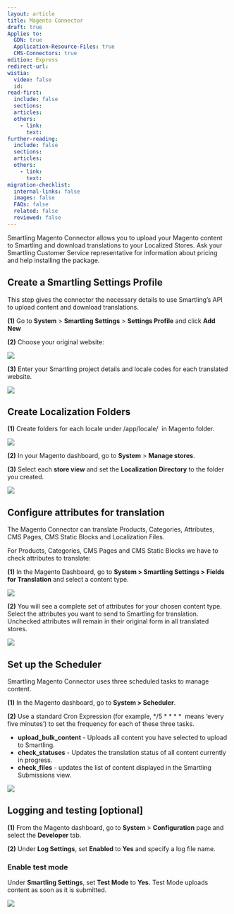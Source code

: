```yaml
---
layout: article
title: Magento Connector
draft: true
Applies to:
  GDN: true
  Application-Resource-Files: true
  CMS-Connectors: true
edition: Express
redirect-url:
wistia:
  video: false
  id:
read-first:
  include: false
  sections:
  articles:
  others:
    - link:
      text:
further-reading:
  include: false
  sections:
  articles:
  others:
    - link:
      text:
migration-checklist:
  internal-links: false
  images: false
  FAQs: false
  related: false
  reviewed: false
---
```



Smartling Magento Connector allows you to upload your Magento content to Smartling and download translations to your Localized Stores. Ask your Smartling Customer Service representative for information about pricing and help installing the package.

## Create a Smartling Settings Profile

This step gives the connector the necessary details to use Smartling’s API to upload content and download translations.

**(1)** Go to **System** &gt; **Smartling Settings** &gt; **Settings Profile** and click **Add New**

**(2)** Choose your original website:

![](/uploads/versions/image07---x----687-166x---.png)

**(3)** Enter your Smartling project details and locale codes for each translated website.

![](/uploads/versions/image00---x----599-610x---.png)

## Create Localization Folders

**(1)** Create folders for each locale under /app/locale/ &nbsp;in Magento folder.

![](/uploads/versions/image04---x----359-266x---.png)

**(2)** In your Magento dashboard, go to **System** &gt; **Manage stores**.

**(3)** Select each **store view** and set the **Localization Directory** to the folder you created.

![](/uploads/versions/image01-1---x----573-312x---.png)

## Configure attributes for translation

The Magento Connector can translate Products, Categories, Attributes, CMS Pages, CMS Static Blocks and Localization Files.

For Products, Categories, CMS Pages and CMS Static Blocks we have to check attributes to translate:

**(1)** In the Magento Dashboard, go to **System &gt; Smartling Settings &gt; Fields for Translation** and select a content type.

![](/uploads/versions/image02---x----474-594x---.png)

**(2)** You will see a complete set of attributes for your chosen content type. Select the attributes you want to send to Smartling for translation. Unchecked attributes will remain in their original form in all translated stores.

![](/uploads/versions/image05---x----668-458x---.png)

## Set up the Scheduler

Smartling Magento Connector uses three scheduled tasks to manage content.

**(1)** In the Magento dashboard, go to **System &gt; Scheduler**.

**(2)** Use a standard Cron Expression (for example, \*/5 \* \* \* \* &nbsp;means ‘every five minutes’) to set the frequency for each of these three tasks.

* **upload_bulk_content** - Uploads all content you have selected to upload to Smartling.
* **check_statuses** - Updates the translation status of all content currently in progress.
* **check_files** - updates the list of content displayed in the Smartling Submissions view.


![](/uploads/versions/image06---x----963-320x---.png)

## Logging and testing [optional]

**(1)** From the Magento dashboard, go to **System** &gt; **Configuration** page and select the **Developer** tab.

**(2)** Under **Log Settings**, set **Enabled** to **Yes** and specify a log file name.

### Enable test mode

Under **Smartling Settings**, set **Test Mode** to **Yes.** Test Mode uploads content as soon as it is submitted.

![](/uploads/versions/image03---x----734-642x---.png)